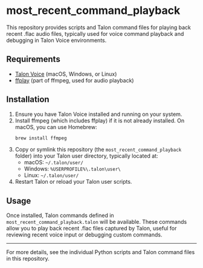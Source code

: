 # most_recent_command_playback

This repository provides scripts and Talon command files for playing back recent .flac audio files, typically used for voice command playback and debugging in Talon Voice environments.

## Requirements

- [Talon Voice](https://talonvoice.com/) (macOS, Windows, or Linux)
- [ffplay](https://ffmpeg.org/ffplay.html) (part of ffmpeg, used for audio playback)

## Installation

1. Ensure you have Talon Voice installed and running on your system.
2. Install ffmpeg (which includes ffplay) if it is not already installed. On macOS, you can use Homebrew:
   ```sh
   brew install ffmpeg
   ```
3. Copy or symlink this repository (the `most_recent_command_playback` folder) into your Talon user directory, typically located at:
   - macOS: `~/.talon/user/`
   - Windows: `%USERPROFILE%\.talon\user\`
   - Linux: `~/.talon/user/`
4. Restart Talon or reload your Talon user scripts.

## Usage

Once installed, Talon commands defined in `most_recent_command_playback.talon` will be available. These commands allow you to play back recent .flac files captured by Talon, useful for reviewing recent voice input or debugging custom commands.

---

For more details, see the individual Python scripts and Talon command files in this repository.
